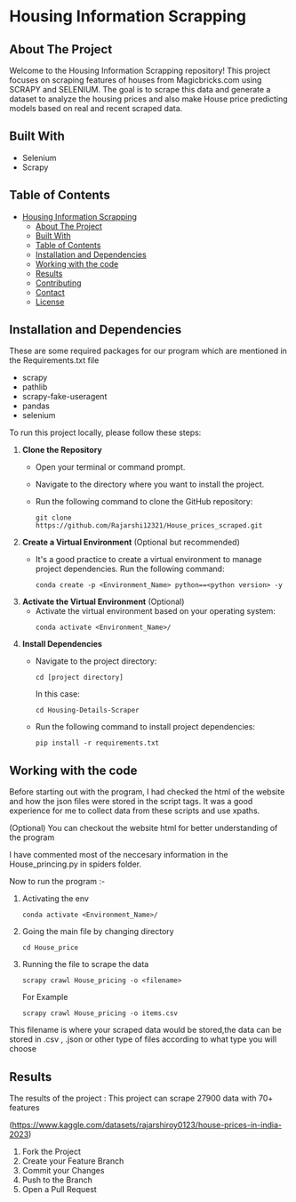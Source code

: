 

# Housing Information Scrapping

## About The Project

Welcome to the Housing Information Scrapping repository! This project focuses on scraping features of houses from Magicbricks.com using SCRAPY and SELENIUM. The goal is to scrape this data and generate a dataset to analyze the housing prices and also make House price predicting models based on real and recent scraped data.

## Built With

 - Selenium
 - Scrapy

## Table of Contents

- [Housing Information Scrapping](#housing-information-scrapping)
  - [About The Project](#about-the-project)
  - [Built With](#built-with)
  - [Table of Contents](#table-of-contents)
  - [Installation and Dependencies](#installation-and-dependencies)
  - [Working with the code](#working-with-the-code)
  - [Results](#results)
  - [Contributing](#contributing)
  - [Contact](#contact)
  - [License](#license)



## Installation and Dependencies

These are some required packages for our program which are mentioned in the Requirements.txt file

- scrapy   
- pathlib
- scrapy-fake-useragent 
- pandas 
- selenium 


To run this project locally, please follow these steps:

1. **Clone the Repository**
   - Open your terminal or command prompt.
   - Navigate to the directory where you want to install the project.
   - Run the following command to clone the GitHub repository:
   
      ```shell
      git clone https://github.com/Rajarshi12321/House_prices_scraped.git

2. **Create a Virtual Environment** (Optional but recommended)
   - It's a good practice to create a virtual environment to manage project dependencies. Run the following command:
  
      ```shell
      conda create -p <Environment_Name> python==<python version> -y
      ```
3. **Activate the Virtual Environment** (Optional)
   - Activate the virtual environment based on your operating system:
       ```
       conda activate <Environment_Name>/
       ```
4. **Install Dependencies**
   - Navigate to the project directory:
     ```shell
     cd [project directory]
     ```

     In this case:
     ```shell
     cd Housing-Details-Scraper
     ```
   - Run the following command to install project dependencies:
     ```shell
     pip install -r requirements.txt
     ```


## Working with the code
Before starting out with the program, I had checked the html of the website and how the json files were stored in the script tags. It was a good experience for me to collect data from these scripts and use xpaths.

(Optional) You can checkout the website html for better understanding of the program

I have commented most of the neccesary information in the House_princing.py in spiders folder.

Now to run the program :-

1. Activating the env
  
   ```shell
   conda activate <Environment_Name>/
   ```

2. Going the main file by changing directory
   ```shell
   cd House_price
   ```

3. Running the file to scrape the data
   
   ```shell
   scrapy crawl House_pricing -o <filename>
   ```
   For Example
   ```shell
   scrapy crawl House_pricing -o items.csv
   ```
  This filename is where your scraped data would be stored,the data can be stored in .csv , .json or other type of files according to what type you will choose


## Results
The results of the project : This project can scrape 27900 data with 70+ features

(https://www.kaggle.com/datasets/rajarshiroy0123/house-prices-in-india-2023)


1. Fork the Project
2. Create your Feature Branch
3. Commit your Changes
4. Push to the Branch
5. Open a Pull Request
